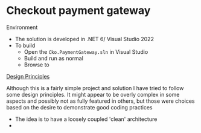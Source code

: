 ﻿# Checkout payment gateway

Environment 

- The solution is developed in .NET 6/ Visual Studio 2022
- To build
  - Open the `Cko.PaymentGateway.sln` in Visual Studio
  - Build and run as normal
  - Browse to 



<u>Design Principles</u>

Although this is a fairly simple project and solution I have tried to follow some design principles. It might appear to be overly complex in some aspects and possibly not as fully featured in others, but those were choices based on the desire to demonstrate good coding practices 

- The idea is to have a loosely coupled 'clean' architecture
- 

